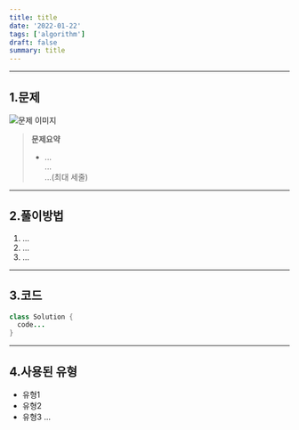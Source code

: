 ```yaml
---
title: title
date: '2022-01-22'
tags: ['algorithm']
draft: false
summary: title
---
```


<TOCInline toc={props.toc} asDisclosure />

---

## 1.문제

![문제 이미지](/static/...)

> **문제요약**
>
> - ...  
>   ...  
>   ...(최대 세줄)

---

## 2.풀이방법

1. ...
2. ...
3. ...

---

## 3.코드

```java
class Solution {
  code...
}
```

---

## 4.사용된 유형

- 유형1
- 유형2
- 유형3 ...

